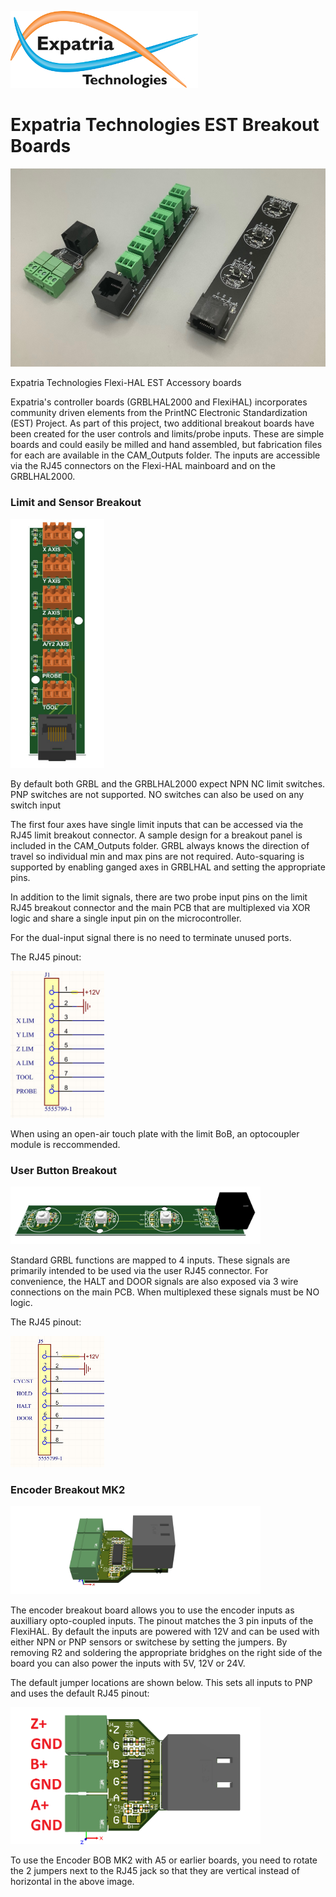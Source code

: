 ![Logo](/readme_images/logo_sm.jpg)
# Expatria Technologies EST Breakout Boards
<img src="/readme_images/IMG_0117.jpg" width="800">

Expatria Technologies Flexi-HAL EST Accessory boards

Expatria's controller boards (GRBLHAL2000 and FlexiHAL) incorporates community driven elements from the PrintNC Electronic Standardization (EST) Project. As part of this project, two additional breakout boards have been created for the user controls and limits/probe inputs. These are simple boards and could easily be milled and hand assembled, but fabrication files for each are available in the CAM_Outputs folder. The inputs are accessible via the RJ45 connectors on the Flexi-HAL mainboard and on the GRBLHAL2000.

### Limit and Sensor Breakout

<img src="/readme_images/limit_mod_render.jpg" width="150">

By default both GRBL and the GRBLHAL2000 expect NPN NC limit switches.  PNP switches are not supported. NO switches can also be used on any switch input

The first four axes have single limit inputs that can be accessed via the RJ45 limit breakout connector.  A sample design for a breakout panel is included in the CAM_Outputs folder.  GRBL always knows the direction of travel so individual min and max pins are not required.  Auto-squaring is supported by enabling ganged axes in GRBLHAL and setting the appropriate pins.

In addition to the limit signals, there are two probe input pins on the limit RJ45 breakout connector and the main PCB that are multiplexed via XOR logic and share a single input pin on the microcontroller.

For the dual-input signal there is no need to terminate unused ports.

The RJ45 pinout:

<img src="/readme_images/limit_rj45_pinout.jpg" width="150">

When using an open-air touch plate with the limit BoB, an optocoupler module is reccommended.

### User Button Breakout
<img src="/readme_images/User_mod_render.jpg" width="400">

Standard GRBL functions are mapped to 4 inputs.  These signals are primarily intended to be used via the user RJ45 connector.  For convenience, the HALT and DOOR signals are also exposed via 3 wire connections on the main PCB.  When multiplexed these signals must be NO logic.

The RJ45 pinout:

<img src="/readme_images/user_rj45_pinout.jpg" width="150">

### Encoder Breakout MK2
<img src="/readme_images/encoder_render.jpg" width="400">

The encoder breakout board allows you to use the encoder inputs as auxilliary opto-coupled inputs.  The pinout matches the 3 pin inputs of the FlexiHAL.  By default the inputs are powered with 12V and can be used with either NPN or PNP sensors or switchese by setting the jumpers.  By removing R2 and soldering the appropriate bridghes on the right side of the board you can also power the inputs with 5V, 12V or 24V.

The default jumper locations are shown below.  This sets all inputs to PNP and uses the default RJ45 pinout:

<img src="/readme_images/encoder_bob_pinout.png" width="400">

To use the Encoder BOB MK2 with A5 or earlier boards, you need to rotate the 2 jumpers next to the RJ45 jack so that they are vertical instead of horizontal in the above image.
